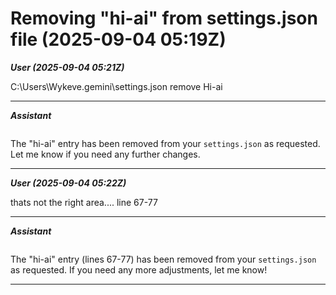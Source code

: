 <!-- Generated by SpecStory -->

# Removing "hi-ai" from settings.json file (2025-09-04 05:19Z)

_**User (2025-09-04 05:21Z)**_

C:\Users\Wykeve\.gemini\settings.json 
remove Hi-ai

---

_**Assistant**_


```

```
The "hi-ai" entry has been removed from your `settings.json` as requested. Let me know if you need any further changes.

---

_**User (2025-09-04 05:22Z)**_

thats not the right area.... line 67-77

---

_**Assistant**_


```

```
The "hi-ai" entry (lines 67-77) has been removed from your `settings.json` as requested. If you need any more adjustments, let me know!

---

